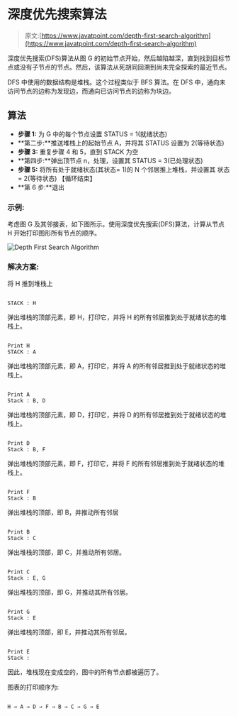 # 深度优先搜索算法

> 原文:[https://www.javatpoint.com/depth-first-search-algorithm](https://www.javatpoint.com/depth-first-search-algorithm)

深度优先搜索(DFS)算法从图 G 的初始节点开始，然后越陷越深，直到找到目标节点或没有子节点的节点。然后，该算法从死胡同回溯到尚未完全探索的最近节点。

DFS 中使用的数据结构是堆栈。这个过程类似于 BFS 算法。在 DFS 中，通向未访问节点的边称为发现边，而通向已访问节点的边称为块边。

## 算法

*   **步骤 1:** 为 G 中的每个节点设置 STATUS = 1(就绪状态)
*   **第二步:**推送堆栈上的起始节点 A，并将其 STATUS 设置为 2(等待状态)
*   **步骤 3:** 重复步骤 4 和 5，直到 STACK 为空
*   **第四步:**弹出顶节点 n，处理，设置其 STATUS = 3(已处理状态)
*   **步骤 5:** 将所有处于就绪状态(其状态= 1)的 N 个邻居推上堆栈，并设置其
    状态= 2(等待状态)
    【循环结束】
*   **第 6 步:**退出

### 示例:

考虑图 G 及其邻接表，如下图所示。使用深度优先搜索(DFS)算法，计算从节点 H 开始打印图形所有节点的顺序。

![Depth First Search Algorithm](../Images/5439340167adaa09a9b7de302fee8b33.png)

### 解决方案:

将 H 推到堆栈上

```

STACK : H 

```

弹出堆栈的顶部元素，即 H，打印它，并将 H 的所有邻居推到处于就绪状态的堆栈上。

```

Print H 
STACK : A 

```

弹出堆栈的顶部元素，即 A，打印它，并将 A 的所有邻居推到处于就绪状态的堆栈上。

```

Print A
Stack : B, D

```

弹出堆栈的顶部元素，即 D，打印它，并将 D 的所有邻居推到处于就绪状态的堆栈上。

```

Print D 
Stack : B, F 

```

弹出堆栈的顶部元素，即 F，打印它，并将 F 的所有邻居推到处于就绪状态的堆栈上。

```

Print F
Stack : B

```

弹出堆栈的顶部，即 B，并推动所有邻居

```

Print B 
Stack : C 

```

弹出堆栈的顶部，即 C，并推动所有邻居。

```

Print C 
Stack : E, G 

```

弹出堆栈的顶部，即 G，并推动其所有邻居。

```

Print G
Stack : E

```

弹出堆栈的顶部，即 E，并推动其所有邻居。

```

Print E
Stack :

```

因此，堆栈现在变成空的，图中的所有节点都被遍历了。

图表的打印顺序为:

```

H → A → D → F → B → C → G → E

```